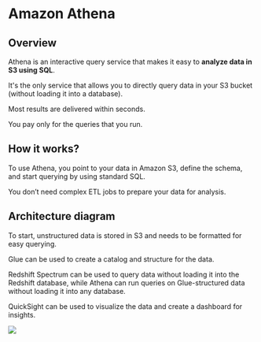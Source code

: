 # Amazon Athena

## Overview

Athena is an interactive query service that makes it easy to **analyze data in S3 using SQL**.

It's the only service that allows you to directly query data in your S3 bucket (without loading it into a database).

Most results are delivered within seconds.

You pay only for the queries that you run.


## How it works?

To use Athena, you point to your data in Amazon S3, define the schema, and start querying by using standard SQL.

You don’t need complex ETL jobs to prepare your data for analysis.


## Architecture diagram

To start, unstructured data is stored in S3 and needs to be formatted for easy querying.

Glue can be used to create a catalog and structure for the data.

Redshift Spectrum can be used to query data without loading it into the Redshift database, while Athena can run queries on Glue-structured data without loading it into any database.

QuickSight can be used to visualize the data and create a dashboard for insights.

![](https://res.cloudinary.com/practicaldev/image/fetch/s--wCLvNwLP--/c_limit%2Cf_auto%2Cfl_progressive%2Cq_auto%2Cw_880/https://dev-to-uploads.s3.amazonaws.com/i/rvbhx814gfeeax0c1xml.png)
